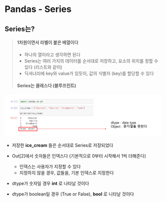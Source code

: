 # Pandas - Series



## Series는?

> #### 1차원이면서 라벨이 붙은 배열이다
>
> - 하나의 열이라고 생각하면 된다
> - Series는 여러 가지의 데이터를 순서대로 저장하고, 요소의 위치를 정할 수 있다 (리스트와 같이)
> - 딕셔너리에 key와 value가 있듯이, 값의 식별자 (key)를 할당할 수 있다
>
> #### Series는 클래스다 (블루프린트)



![image-20230420140025792](3_데이터분석_Pandas_Series.assets/image-20230420140025792.png)

- 저장한 **ice_cream** 들은 순서대로 Series로 저장되었다
- Out[2]에서 숫자들은 인덱스다 (기본적으로 0부터 시작해서 1씩 더해준다)
  - 인덱스는 사용자가 지정할 수 있다
  - 지정하지 않을 경우, 값들을, 기본 인덱스로 지정한다

- dtype가 숫자일 경우 **int** 로 나타날 것이다
- dtype가 boolean일 경우 (True or False), **bool** 로 니타날 것이다 

